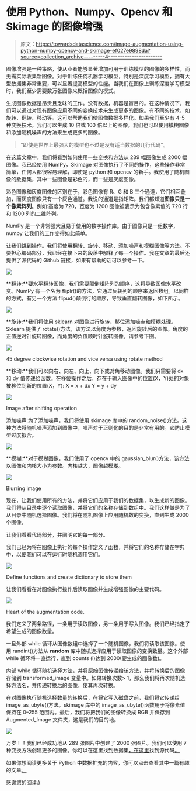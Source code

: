 # 使用 Python、Numpy、Opencv 和 Skimage 的图像增强

> 原文：<https://towardsdatascience.com/image-augmentation-using-python-numpy-opencv-and-skimage-ef027e9898da?source=collection_archive---------4----------------------->

图像增强是一种策略，使从业者能够显著增加可用于训练模型的图像的多样性，而无需实际收集新图像。对于训练任何机器学习模型，特别是深度学习模型，拥有大型数据集非常重要，可以显著提高模型的性能。当我们在图像上训练深度学习模型时，我们至少需要数万张图像来概括图像的模式。

生成图像数据是昂贵且乏味的工作。没有数据，机器是盲目的。在这种情况下，我们可以通过对现有图像应用不同的变换技术来生成更多的图像。有不同的技术，如旋转、翻转、移动等。这可以帮助我们使图像数据多样化。如果我们至少有 4-5 种变换技术，我们可以生成 10 倍或 100 倍以上的图像。我们也可以使用模糊图像和添加随机噪声的方法来生成更多的图像。

> “即使是世界上最强大的模型也不过是没有适当数据的几行代码”。

在这篇文章中，我们将看到如何使用一些变换和方法从 289 幅图像生成 2000 幅图像。我已经使用 NumPy，Skimage 对图像执行了不同的操作，这些操作非常简单，任何人都很容易理解，即使是 python 和 opencv 的新手。我使用了随机图像的数据集，其中一些图像是彩色的，而一些是灰度图像。

彩色图像和灰度图像的区别在于，彩色图像有 R、G 和 B 三个通道，它们相互叠加，而灰度图像只有一个灰色通道。我说的通道是指矩阵。我们都知道**图像只是一个像素阵列**。例如:高度为 720，宽度为 1200 图像被表示为包含像素值的 720 行和 1200 列的二维阵列。

NumPy 是一个非常强大且易于使用的数字操作库。由于图像只是一组数字，numpy 让我们的工作变得如此简单。

让我们跳到操作。我们将使用翻转、旋转、移动、添加噪声和模糊图像等方法。不要担心编码部分，我已经在接下来的段落中解释了每一个操作。我在文章的最后还提供了源代码的 Github 链接，如果有帮助的话可以参考一下。

![](img/714f936500ebce20aa3210cbfb42123f.png)

**翻转:**要水平翻转图像，我们需要颠倒矩阵列的顺序，这将导致图像水平改变。NumPy 有一个名为 fliplr()的方法，它通过反转列的顺序来返回数组。以同样的方式，有另一个方法 flipud()颠倒行的顺序，导致垂直翻转图像，如下所示。

![](img/6021b69f8db35f0d7bcf2e8bfdd3910b.png)

**旋转:**我们将使用 sklearn 对图像进行旋转、移位添加噪点和模糊处理。Sklearn 提供了 rotate()方法，该方法以角度为参数，返回旋转后的图像。角度的正值逆时针旋转图像，而角度的负值顺时针旋转图像。请参考下图。

![](img/c8e6768df4514f8230734490b047add3.png)

45 degree clockwise rotation and vice versa using rotate method

**移动:**我们可以向右、向左、向上、向下或对角移动图像。我们只需要将 dx 和 dy 值传递给函数。在移位操作之后，存在于输入图像中的位置(X，Y)处的对象被移位到新的位置(X，Y):
X = x + dx
Y = y + dy

![](img/a61120ec59b1a4736c8e5840723a0a5e.png)

Image after shifting operation

添加噪声:为了添加噪声，我们将使用 skimage 库中的 random_noise()方法。这种方法将随机噪声添加到图像中，噪声对于正则化的目的是非常有用的。它防止模型过度拟合。

![](img/8b72c5e39c72d9a3ceda4017875bd0ad.png)

**模糊:**对于模糊图像，我们使用了 opencv 中的 gaussian_blur()方法，该方法以图像和内核大小为参数。内核越大，图像越模糊。

![](img/b6cf95b2636b1c5f4c1d6df8b50fc74e.png)

Blurring image

现在，让我们使用所有的方法，并将它们应用于我们的数据集，以生成新的图像。我们将从目录中逐个读取图像，并将它们的名称存储到数组中。我们这样做是为了从目录中随机选择图像。我们将在随机图像上应用随机数的变换，直到生成 2000 个图像。

让我们看看代码部分，并阐明它的每一部分。

我们已经为将在图像上执行的每个操作定义了函数，并将它们的名称存储在字典中，以便我们可以在运行时随机调用它们。

![](img/eac3d73a11205cb880a770f2bc8e8cd0.png)

Define functions and create dictionary to store them

让我们看看在对图像执行操作后读取图像并生成增强图像的主要代码。

![](img/9c3eb6b6decd844ff4461063d2156aa2.png)

Heart of the augmentation code.

我们定义了两条路径，一条用于读取图像，另一条用于写入图像。我们已经指定了希望生成的图像数量。

一旦外部 while 循环从图像数组中选择了一个随机图像，我们将读取该图像。使用 randint()方法从 **random** 库中随机选择应用于读取图像的变换数量。这个外部 while 循环将一直运行，直到 counts (i)达到 2000(要生成的图像数)。

内部 while 循环随机选择方法，并将原始图像传递给该方法，并将转换后的图像存储到 transformed_image 变量中。如果转换次数> 1，那么我们将再次随机选择方法名，并传递转换后的图像，使其再次转换。

在对图像执行随机选择数量的转换后，在将它写入磁盘之前，我们将它传递给 image_as_ubyte()方法。skimage 库中的 image_as_ubyte()函数用于将像素值保持在 0–255 范围内。最后，我们将把我们的图像转换成 RGB 并保存到 Augmented_Image 文件夹，这是我们的目的地。

![](img/65902276b7537804179be5a669506ce2.png)

万岁！！我们已经成功地从 289 张图片中创建了 2000 张图片。我们可以使用 7 种变换方法创建更多的图像。你可以在这里找到数据集[，在这里](http://web.cecs.pdx.edu/~fliu/project/kernelfusion/Image_Collection_Color.zip)找到源代码[。](https://github.com/govinda007/Images/tree/master)

如果你想阅读更多关于 Python 中数据扩充的内容，你可以点击查看其中一篇有趣的文章[。](https://neptune.ai/blog/data-augmentation-in-python)

感谢您的阅读:)